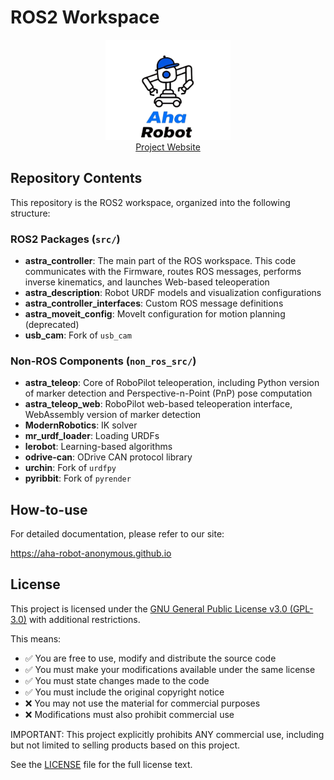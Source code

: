 # ROS2 Workspace

<div align="center">
  <img src="assets/logo.png" alt="Logo" width="200"/>
</div>

<div align="center">
  <a href="https://aha-robot-anonymous.github.io/" target="_blank">Project Website</a>
</div>

## Repository Contents

This repository is the ROS2 workspace, organized into the following structure:

### ROS2 Packages (`src/`)

- **astra_controller**: The main part of the ROS workspace. This code communicates with the Firmware, routes ROS messages, performs inverse kinematics, and launches Web-based teleoperation
- **astra_description**: Robot URDF models and visualization configurations
- **astra_controller_interfaces**: Custom ROS message definitions
- **astra_moveit_config**: MoveIt configuration for motion planning (deprecated)
- **usb_cam**: Fork of `usb_cam`

### Non-ROS Components (`non_ros_src/`)

- **astra_teleop**: Core of RoboPilot teleoperation, including Python version of marker detection and Perspective-n-Point (PnP) pose computation
- **astra_teleop_web**: RoboPilot web-based teleoperation interface, WebAssembly version of marker detection
- **ModernRobotics**: IK solver
- **mr_urdf_loader**: Loading URDFs
- **lerobot**: Learning-based algorithms 
- **odrive-can**: ODrive CAN protocol library
- **urchin**: Fork of `urdfpy`
- **pyribbit**: Fork of `pyrender`

## How-to-use

For detailed documentation, please refer to our site:

<https://aha-robot-anonymous.github.io>

## License

This project is licensed under the [GNU General Public License v3.0 (GPL-3.0)](https://www.gnu.org/licenses/gpl-3.0.en.html) with additional restrictions.

This means:
- ✅ You are free to use, modify and distribute the source code
- ✅ You must make your modifications available under the same license
- ✅ You must state changes made to the code
- ✅ You must include the original copyright notice
- ❌ You may not use the material for commercial purposes
- ❌ Modifications must also prohibit commercial use

IMPORTANT: This project explicitly prohibits ANY commercial use, including but not limited to selling products based on this project.

See the [LICENSE](LICENSE) file for the full license text.
